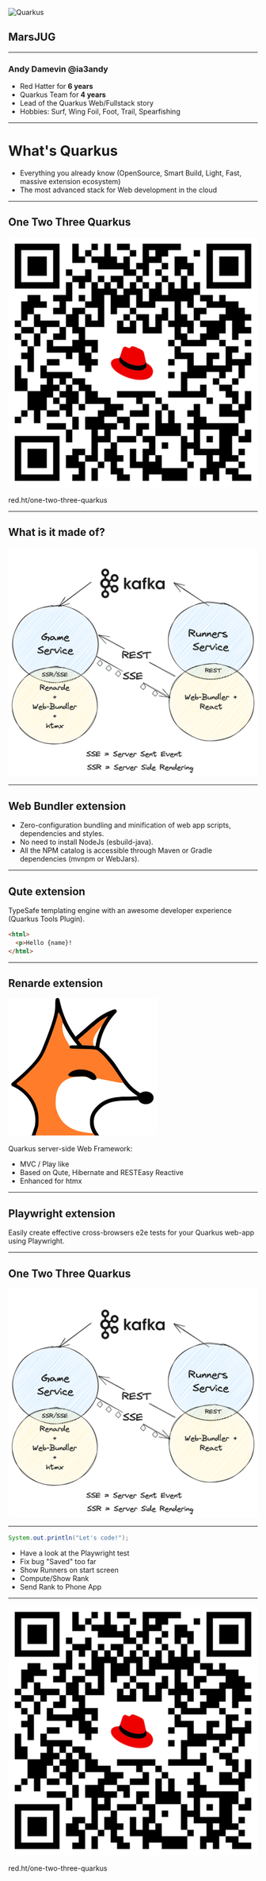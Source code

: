 ![Quarkus](worldtour-2023.png)
## MarsJUG

---

### Andy Damevin @ia3andy

- Red Hatter for **6 years**
- Quarkus Team for **4 years**
- Lead of the Quarkus Web/Fullstack story
- Hobbies: Surf, Wing Foil, Foot, Trail, Spearfishing

---
# What's Quarkus

-  &shy;<!-- .element: class="fragment" -->Everything you already know (OpenSource, Smart Build,  Light, Fast,  massive extension ecosystem)
-  &shy;<!-- .element: class="fragment" -->The most advanced stack for Web development in the cloud

---
## One Two Three Quarkus
![](assets/one-two-three-quarkus-qr-code.png)<!-- .element height="30%" width="30%" style="background-color: white" -->

red.ht/one-two-three-quarkus


---
## What is it made of?
![](assets/one-two-three-quarkus-schema.png)<!-- .element width="70%" style="background-color: white" -->



---
## Web Bundler extension

- &shy;<!-- .element: class="fragment" -->Zero-configuration bundling and minification of web app scripts, dependencies and styles.
- &shy;<!-- .element: class="fragment" -->No need to install NodeJs (esbuild-java).
- &shy;<!-- .element: class="fragment" -->All the NPM catalog is accessible through Maven or Gradle dependencies (mvnpm or WebJars).

---
## Qute extension

TypeSafe templating engine with an awesome developer experience (Quarkus Tools Plugin).

```html
<html>
  <p>Hello {name}! 
</html>
```


---

## Renarde extension

![renarde head](demo/assets/renarde-head.svg)

Quarkus server-side Web Framework:
- &shy;<!-- .element: class="fragment" -->MVC / Play like
- &shy;<!-- .element: class="fragment" -->Based on Qute, Hibernate and RESTEasy Reactive
- &shy;<!-- .element: class="fragment" -->Enhanced for htmx

---
## Playwright extension

Easily create effective cross-browsers e2e tests for your Quarkus web-app using Playwright.

---
## One Two Three Quarkus
![](assets/one-two-three-quarkus-schema.png)<!-- .element width="70%" style="background-color: white" -->

---

```java
System.out.println("Let's code!");
```

- &shy;<!-- .element: class="fragment" -->Have a look at the Playwright test
- &shy;<!-- .element: class="fragment" -->Fix bug "Saved" too far
- &shy;<!-- .element: class="fragment" -->Show Runners on start screen
- &shy;<!-- .element: class="fragment" -->Compute/Show Rank
- &shy;<!-- .element: class="fragment" -->Send Rank to Phone App


---
![](assets/one-two-three-quarkus-qr-code.png)<!-- .element height="30%" width="30%" style="background-color: white" -->

red.ht/one-two-three-quarkus